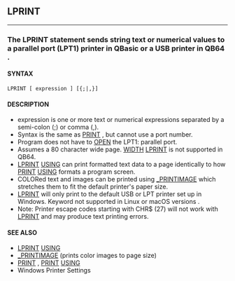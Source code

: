 ## LPRINT
---

### The LPRINT statement sends string text or numerical values to a parallel port (LPT1) printer in QBasic or a USB printer in QB64 .

#### SYNTAX

`LPRINT [ expression ] [{;|,}]`

#### DESCRIPTION
* expression is one or more text or numerical expressions separated by a semi-colon (;) or comma (,).
* Syntax is the same as [PRINT](./PRINT.md) , but cannot use a port number.
* Program does not have to [OPEN](./OPEN.md) the LPT1: parallel port.
* Assumes a 80 character wide page. [WIDTH](./WIDTH.md) [LPRINT](./LPRINT.md) is not supported in QB64.
* [LPRINT](./LPRINT.md) [USING](./USING.md) can print formatted text data to a page identically to how [PRINT](./PRINT.md) [USING](./USING.md) formats a program screen.
* COLORed text and images can be printed using [_PRINTIMAGE](./_PRINTIMAGE.md) which stretches them to fit the default printer's paper size.
* [LPRINT](./LPRINT.md) will only print to the default USB or LPT printer set up in Windows. Keyword not supported in Linux or macOS versions .
* Note: Printer escape codes starting with CHR$ (27) will not work with [LPRINT](./LPRINT.md) and may produce text printing errors.


#### SEE ALSO
* [LPRINT](./LPRINT.md) [USING](./USING.md)
* [_PRINTIMAGE](./_PRINTIMAGE.md) (prints color images to page size)
* [PRINT](./PRINT.md) , [PRINT](./PRINT.md) [USING](./USING.md)
* Windows Printer Settings
